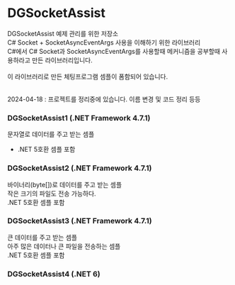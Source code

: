 # DGSocketAssist
DGSocketAssist 예제 관리를 위한 저장소<br />
C# Socket + SocketAsyncEventArgs 사용을 이해하기 위한 라이브러리<br />
C#에서 C# Socket과 SocketAsyncEventArgs를 사용할때 메커니즘을 공부할때 사용하라고 만든 라이브러리입니다.<br />
<br />
이 라이브러리로 만든 체팅프로그램 셈플이 폼함되어 있습니다.
<br />
<br />

2024-04-18 : 프로젝트를 정리중에 있습니다.
이름 변경 및 코드 정리 등등


### DGSocketAssist1 (.NET Framework 4.7.1)

문자열로 데이터를 주고 받는 셈플  

- .NET 5호환 셈플 포함

### DGSocketAssist2 (.NET Framework 4.7.1)

바이너리(byte[])로 데이터를 주고 받는 셈플  
작은 크기의 파일도 전송 가능하다.  
.NET 5호환 셈플 포함

### DGSocketAssist3 (.NET Framework 4.7.1)

큰 데이터를 주고 받는 셈플  
아주 많은 데이터나 큰 파일을 전송하는 셈플  
.NET 5호환 셈플 포함


### DGSocketAssist4 (.NET 6)

